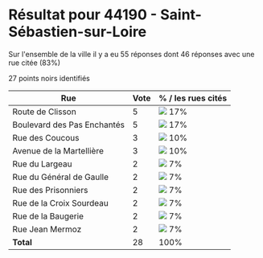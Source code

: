 # Résultat pour 44190 - Saint-Sébastien-sur-Loire

Sur l'ensemble de la ville il y a eu 55 réponses dont 46 réponses avec une rue citée (83%)

27 points noirs identifiés

| Rue | Vote | % / les rues cités|
|-----|------|-------------------|
| Route de Clisson | 5 | <img src="../../img/bar_17.gif" />&nbsp;17%|
| Boulevard des Pas Enchantés | 5 | <img src="../../img/bar_17.gif" />&nbsp;17%|
| Rue des Coucous | 3 | <img src="../../img/bar_10.gif" />&nbsp;10%|
| Avenue de la Martellière | 3 | <img src="../../img/bar_10.gif" />&nbsp;10%|
| Rue du Largeau | 2 | <img src="../../img/bar_7.gif" />&nbsp;7%|
| Rue du Général de Gaulle | 2 | <img src="../../img/bar_7.gif" />&nbsp;7%|
| Rue des Prisonniers | 2 | <img src="../../img/bar_7.gif" />&nbsp;7%|
| Rue de la Croix Sourdeau | 2 | <img src="../../img/bar_7.gif" />&nbsp;7%|
| Rue de la Baugerie | 2 | <img src="../../img/bar_7.gif" />&nbsp;7%|
| Rue Jean Mermoz | 2 | <img src="../../img/bar_7.gif" />&nbsp;7%|
| **Total** | 28 | 100%|
